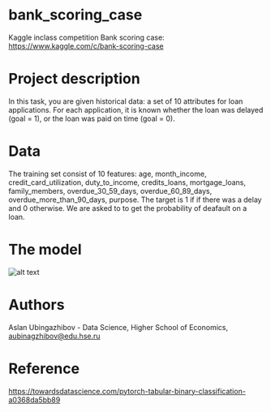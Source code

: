 # bank_scoring_case

Kaggle inclass competition Bank scoring case: https://www.kaggle.com/c/bank-scoring-case <br>
# Project description
In this task, you are given historical data: a set of 10 attributes for loan applications. For each application, it is known whether the loan was delayed (goal = 1), or the loan was paid on time (goal = 0).
# Data
The training set consist of 10 features: age, month_income, credit_card_utilization, duty_to_income, credits_loans, mortgage_loans, family_members, overdue_30_59_days, overdue_60_89_days, overdue_more_than_90_days, purpose. The target is 1 if if there was a delay and 0 otherwise. We are asked to to get the probability of deafault on a loan.
# The model 
![alt text](https://https://github.com/Ubinazhip/bank_scoring_case/blob/main/image/model.png?raw=true)
# Authors
Aslan Ubingazhibov - Data Science, Higher School of Economics, aubinagzhibov@edu.hse.ru <br/>
# Reference
https://towardsdatascience.com/pytorch-tabular-binary-classification-a0368da5bb89
